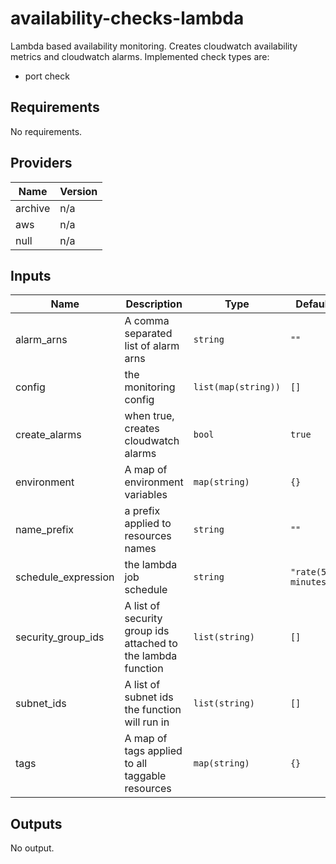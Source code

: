 # availability-checks-lambda
Lambda based availability monitoring. Creates cloudwatch availability metrics and cloudwatch alarms. Implemented check types are:
* port check

## Requirements

No requirements.

## Providers

| Name | Version |
|------|---------|
| archive | n/a |
| aws | n/a |
| null | n/a |

## Inputs

| Name | Description | Type | Default | Required |
|------|-------------|------|---------|:--------:|
| alarm\_arns | A comma separated list of alarm arns | `string` | `""` | no |
| config | the monitoring config | `list(map(string))` | `[]` | no |
| create\_alarms | when true, creates cloudwatch alarms | `bool` | `true` | no |
| environment | A map of environment variables | `map(string)` | `{}` | no |
| name\_prefix | a prefix applied to resources names | `string` | `""` | no |
| schedule\_expression | the lambda job schedule | `string` | `"rate(5 minutes)"` | no |
| security\_group\_ids | A list of security group ids attached to the lambda function | `list(string)` | `[]` | no |
| subnet\_ids | A list of subnet ids the function will run in | `list(string)` | `[]` | no |
| tags | A map of tags applied to all taggable resources | `map(string)` | `{}` | no |

## Outputs

No output.
